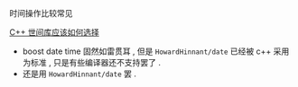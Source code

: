 
时间操作比较常见

[C++ 世间库应该如何选择](https://stackoverflow.com/questions/73982125/c-date-time-library-recommend-or-select-suggestion)
- boost date time 固然如雷贯耳 , 但是 `HowardHinnant/date` 已经被 c++ 采用为标准 , 只是有些编译器还不支持罢了 . 
- 还是用 `HowardHinnant/date` 罢 . 
